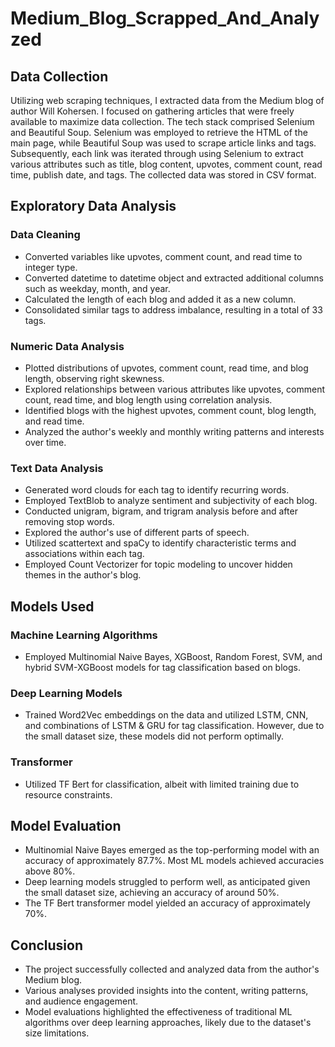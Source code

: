 # Medium_Blog_Scrapped_And_Analyzed
## Data Collection

Utilizing web scraping techniques, I extracted data from the Medium blog of author Will Kohersen. I focused on gathering articles that were freely available to maximize data collection. The tech stack comprised Selenium and Beautiful Soup. Selenium was employed to retrieve the HTML of the main page, while Beautiful Soup was used to scrape article links and tags. Subsequently, each link was iterated through using Selenium to extract various attributes such as title, blog content, upvotes, comment count, read time, publish date, and tags. The collected data was stored in CSV format.

## Exploratory Data Analysis

### Data Cleaning
- Converted variables like upvotes, comment count, and read time to integer type.
- Converted datetime to datetime object and extracted additional columns such as weekday, month, and year.
- Calculated the length of each blog and added it as a new column.
- Consolidated similar tags to address imbalance, resulting in a total of 33 tags.

### Numeric Data Analysis
- Plotted distributions of upvotes, comment count, read time, and blog length, observing right skewness.
- Explored relationships between various attributes like upvotes, comment count, read time, and blog length using correlation analysis.
- Identified blogs with the highest upvotes, comment count, blog length, and read time.
- Analyzed the author's weekly and monthly writing patterns and interests over time.

### Text Data Analysis
- Generated word clouds for each tag to identify recurring words.
- Employed TextBlob to analyze sentiment and subjectivity of each blog.
- Conducted unigram, bigram, and trigram analysis before and after removing stop words.
- Explored the author's use of different parts of speech.
- Utilized scattertext and spaCy to identify characteristic terms and associations within each tag.
- Employed Count Vectorizer for topic modeling to uncover hidden themes in the author's blog.

## Models Used

### Machine Learning Algorithms
- Employed Multinomial Naive Bayes, XGBoost, Random Forest, SVM, and hybrid SVM-XGBoost models for tag classification based on blogs.

### Deep Learning Models
- Trained Word2Vec embeddings on the data and utilized LSTM, CNN, and combinations of LSTM & GRU for tag classification. However, due to the small dataset size, these models did not perform optimally.

### Transformer
- Utilized TF Bert for classification, albeit with limited training due to resource constraints.

## Model Evaluation
- Multinomial Naive Bayes emerged as the top-performing model with an accuracy of approximately 87.7%. Most ML models achieved accuracies above 80%.
- Deep learning models struggled to perform well, as anticipated given the small dataset size, achieving an accuracy of around 50%.
- The TF Bert transformer model yielded an accuracy of approximately 70%.

## Conclusion
- The project successfully collected and analyzed data from the author's Medium blog.
- Various analyses provided insights into the content, writing patterns, and audience engagement.
- Model evaluations highlighted the effectiveness of traditional ML algorithms over deep learning approaches, likely due to the dataset's size limitations.
